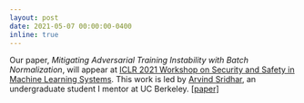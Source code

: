 ```yaml
---
layout: post
date: 2021-05-07 00:00:00-0400
inline: true
---
```


Our paper, _Mitigating Adversarial Training Instability with Batch Normalization_, will appear at [ICLR 2021 Workshop on Security and Safety in Machine Learning Systems](https://aisecure-workshop.github.io/aml-iclr2021/). This work is led by [Arvind Sridhar](https://www.arvindpsridhar.com/), an undergraduate student I mentor at UC Berkeley. [[paper]](https://aisecure-workshop.github.io/aml-iclr2021/papers/43.pdf)
